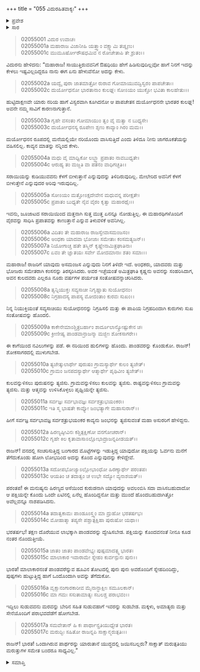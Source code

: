 +++
title = "055 ವಿದುರಹಿತವಾಕ್ಯಃ"
+++

<details><summary>ಪ್ರವೇಶ</summary>


।।   ಓಂ ಓಂ ನಮೋ ನಾರಾಯಣಾಯ।।   ಶ್ರೀ ವೇದವ್ಯಾಸಾಯ ನಮಃ ।।

ಶ್ರೀ ಕೃಷ್ಣದ್ವೈಪಾಯನ ವೇದವ್ಯಾಸ ವಿರಚಿತ  

**ಶ್ರೀ ಮಹಾಭಾರತ**

**ಸಭಾ ಪರ್ವ**

**ದ್ಯೂತ ಪರ್ವ**

**ಅಧ್ಯಾಯ 55**

</details>


<details><summary>ಸಾರ</summary>

ವಿದುರನು ದ್ಯೂತವನ್ನು ನಿಲ್ಲಿಸುವಂತೆ ಧೃತರಾಷ್ಟ್ರನಲ್ಲಿ ಕೇಳಿಕೊಂಡಿದುದು (1-17).

</details>


> 02055001 ವಿದುರ ಉವಾಚ।  
02055001a ಮಹಾರಾಜ ವಿಜಾನೀಹಿ ಯತ್ತ್ವಾಂ ವಕ್ಷ್ಯಾಮಿ ತಚ್ಶೃಣು।  
02055001c ಮುಮೂರ್ಷೋರೌಷಧಮಿವ ನ ರೋಚೇತಾಪಿ ತೇ ಶ್ರುತಂ।।

ವಿದುರನು ಹೇಳಿದನು: “ಮಹಾರಾಜ! ಸಾಯುತ್ತಿರುವವನಿಗೆ ಔಷಧಿಯು ಹೇಗೆ ಹಿಡಿಸುವುದಿಲ್ಲವೋ ಹಾಗೆ ನಿನಗೆ ಇದನ್ನು ಕೇಳಲು ಇಷ್ಟವಿಲ್ಲದಿದ್ದರೂ ನಾನು ಈಗ ಏನು ಹೇಳುವೆನೋ ಅದನ್ನು ಕೇಳು.

> 02055002a ಯದ್ವೈ ಪುರಾ ಜಾತಮಾತ್ರೋ ರುರಾವ
	ಗೋಮಾಯುವದ್ವಿಸ್ವರಂ ಪಾಪಚೇತಾಃ।  
> 02055002c ದುರ್ಯೋಧನೋ ಭಾರತಾನಾಂ ಕುಲಘ್ನಃ
	ಸೋಽಯಂ ಯುಕ್ತೋ ಭವಿತಾ ಕಾಲಹೇತುಃ।।  

ಹುಟ್ಟಿದಾಕ್ಷಣವೇ ಯಾರು ನರಿಯ ಹಾಗೆ ವಿಸ್ವರವಾಗಿ ಕೂಗಿದನೋ ಆ ಪಾಪಚೇತಸ ದುರ್ಯೋಧನನೇ ಭಾರತರ ಕುಲಘ್ನ! ಅವನೇ ನಮ್ಮ ಸಾವಿಗೆ ಕಾರಣನಾಗುತ್ತಾನೆ.

> 02055003a ಗೃಹೇ ವಸಂತಂ ಗೋಮಾಯುಂ ತ್ವಂ ವೈ ಮತ್ವಾ ನ ಬುಧ್ಯಸೇ।  
02055003c ದುರ್ಯೋಧನಸ್ಯ ರೂಪೇಣ ಶೃಣು ಕಾವ್ಯಾಂ ಗಿರಂ ಮಮ।।

ದುರ್ಯೋಧನನ ರೂಪದಲ್ಲಿ ಮನೆಯಲ್ಲಿಯೇ ನರಿಯೊಂದು ವಾಸಿಸುತ್ತಿದೆ ಎಂದು ತಿಳಿದೂ ನೀನು ಜಾಗರೂಕತೆಯನ್ನು ವಹಿಸಲಿಲ್ಲ. ಕಾವ್ಯನ ಮಾತನ್ನು ನನ್ನಿಂದ ಕೇಳು.

> 02055004a ಮಧು ವೈ ಮಾಧ್ವಿಕೋ ಲಬ್ಧ್ವಾ ಪ್ರಪಾತಂ ನಾವಬುಧ್ಯತೇ।  
02055004c ಆರುಹ್ಯ ತಂ ಮಜ್ಜತಿ ವಾ ಪತನಂ ವಾಧಿಗಚ್ಛತಿ।।

ಸರಾಯಿಯನ್ನು ಕುಡಿಯುವವನು ಕೆಳಗೆ ಬೀಳುತ್ತಾನೆ ಎನ್ನುವುದನ್ನು ತಿಳಿದಿರುವುದಿಲ್ಲ. ಮೇಲೇರಿದ ಅವನಿಗೆ ಕೆಳಗೆ ಬೀಳುತ್ತೇನೆ ಎನ್ನುವುದರ ಅರಿವು ಇರುವುದಿಲ್ಲ.

> 02055005a ಸೋಽಯಂ ಮತ್ತೋಽಕ್ಷದೇವೇನ ಮಧುವನ್ನ ಪರೀಕ್ಷತೇ।  
02055005c ಪ್ರಪಾತಂ ಬುಧ್ಯತೇ ನೈವ ವೈರಂ ಕೃತ್ವಾ ಮಹಾರಥೈಃ।।

ಇವನು, ಜೂಜಾಟದ ಸರಾಯಿಯಿಂದ ಮತ್ತನಾಗಿ ಸುತ್ತ ಮುತ್ತ ಏನನ್ನೂ ನೋಡುತ್ತಿಲ್ಲ. ಈ ಮಹಾರಥಿಗಳೊಂದಿಗೆ ವೈರವನ್ನು ಸಾಧಿಸಿ ಪ್ರಪಾತವನ್ನು ಕಾಣುತ್ತಾನೆ ಎನ್ನುವ ತಿಳುವಳಿಕೆ ಅವನಿಗಿಲ್ಲ.

> 02055006a ವಿದಿತಂ ತೇ ಮಹಾರಾಜ ರಾಜಸ್ವೇವಾಸಮಂಜಸಂ।  
02055006c ಅಂಧಕಾ ಯಾದವಾ ಭೋಜಾಃ ಸಮೇತಾಃ ಕಂಸಮತ್ಯಜನ್।।  
02055007a ನಿಯೋಗಾಚ್ಚ ಹತೇ ತಸ್ಮಿನ್ ಕೃಷ್ಣೇನಾಮಿತ್ರಘಾತಿನಾ।  
02055007c ಏವಂ ತೇ ಜ್ಞಾತಯಃ ಸರ್ವೇ ಮೋದಮಾನಾಃ ಶತಂ ಸಮಾಃ।।

ಮಹಾರಾಜ! ರಾಜರಿಗೆ ಯಾವುದು ಅಸಮಂಜಸ ಎನ್ನುವುದು ನಿನಗೆ ತಿಳಿದೇ ಇದೆ. ಅಂಧಕರು, ಯಾದವರು ಮತ್ತು ಭೋಜರು ಸಮೇತರಾಗಿ ಕಂಸನನ್ನು ತಿರಸ್ಕರಿಸಿದರು. ಅವರ ಇಚ್ಛೆಯಂತೆ ಅಮಿತ್ರಘಾತಿ ಕೃಷ್ಣನು ಅವನನ್ನು ಸಂಹರಿಸಿದಾಗ, ಅವನ ಕುಲದವರು ಎಲ್ಲರೂ ನೂರು ವರ್ಷಗಳ ಪರ್ಯಂತ ಸಂತೋಷವನ್ನಾಚರಿಸಿದರು.

> 02055008a ತ್ವನ್ನಿಯುಕ್ತಃ ಸವ್ಯಸಾಚೀ ನಿಗೃಹ್ಣಾತು ಸುಯೋಧನಂ।  
02055008c ನಿಗ್ರಹಾದಸ್ಯ ಪಾಪಸ್ಯ ಮೋದಂತಾಂ ಕುರವಃ ಸುಖಂ।।

ನಿನ್ನ ನಿಯುಕ್ತಿಯಂತೆ ಸವ್ಯಸಾಚಿಯು ಸುಯೋಧನನನ್ನು ನಿಗ್ರಹಿಸಲಿ ಮತ್ತು ಈ ಪಾಪಿಯ ನಿಗ್ರಹದಿಂದಾಗಿ ಕುರುಗಳು ಸುಖ ಸಂತೋಷವನ್ನು ಹೊಂದಲಿ.

> 02055009a ಕಾಕೇನೇಮಾಂಶ್ಚಿತ್ರಬರ್ಹಾಂ ಶಾರ್ದೂಲಾನ್ಕ್ರೋಷ್ಟುಕೇನ ಚ।  
02055009c ಕ್ರೀಣೀಷ್ವ ಪಾಂಡವಾನ್ರಾಜನ್ಮಾ ಮಜ್ಜೀಃ ಶೋಕಸಾಗರೇ।।

ಈ ಕಾಗೆಯಿಂದ ನವಿಲುಗಳನ್ನು ಪಡೆ. ಈ ನರಿಯಿಂದ ಹುಲಿಗಳನ್ನು ಹೊಂದು. ಪಾಂಡವರನ್ನು ಕೊಂಡುಕೋ. ರಾಜನ್! ಶೋಕಸಾಗರದಲ್ಲಿ ಮುಳುಗಬೇಡ.

> 02055010a ತ್ಯಜೇತ್ಕುಲಾರ್ಥೇ ಪುರುಷಂ ಗ್ರಾಮಸ್ಯಾರ್ಥೇ ಕುಲಂ ತ್ಯಜೇತ್।  
02055010c ಗ್ರಾಮಂ ಜನಪದಸ್ಯಾರ್ಥೇ ಆತ್ಮಾರ್ಥೇ ಪೃಥಿವೀಂ ತ್ಯಜೇತ್।।

ಕುಲವನ್ನುಳಿಸಲು ಪುರುಷನನ್ನು ತ್ಯಜಿಸು. ಗ್ರಾಮವನ್ನುಳಿಸಲು ಕುಲವನ್ನು ತ್ಯಜಿಸು. ರಾಷ್ಟವನ್ನುಳಿಸಲು ಗ್ರಾಮವನ್ನು ತ್ಯಜಿಸು. ಮತ್ತು ಆತ್ಮವನ್ನು ಉಳಿಸಿಕೊಳ್ಳಲು ಪೃಥ್ವಿಯನ್ನೇ ತ್ಯಜಿಸು.

> 02055011a ಸರ್ವಜ್ಞಃ ಸರ್ವಭಾವಜ್ಞಃ ಸರ್ವಶತ್ರುಭಯಂಕರಃ।  
02055011c ಇತಿ ಸ್ಮ ಭಾಷತೇ ಕಾವ್ಯೋ ಜಂಭತ್ಯಾಗೇ ಮಹಾಸುರಾನ್।।

ಹೀಗೆ ಸರ್ವಜ್ಞ ಸರ್ವಭಾವಜ್ಞ ಸರ್ವಶತ್ರುಭಯಂಕರ ಕಾವ್ಯನು ಜಂಭನನ್ನು ತ್ಯಜಿಸುವಂತೆ ಮಹಾ ಅಸುರರಿಗೆ ಹೇಳಿದ್ದನು.

> 02055012a ಹಿರಣ್ಯಷ್ಠೀವಿನಃ ಕಶ್ಚಿತ್ಪಕ್ಷಿಣೋ ವನಗೋಚರಾನ್।   
02055012c ಗೃಹೇ ಕಿಲ ಕೃತಾವಾಸಾಽಲ್ಲೋಭಾದ್ರಾಜನ್ನಪೀಡಯತ್।।

ರಾಜನ್! ವನದಲ್ಲಿ ಸಂಚರಿಸುತ್ತಿದ್ದ ಬಂಗಾರದ ಮೊಟ್ಟೆಗಳನ್ನು ಇಡುತ್ತಿದ್ದ ಯಾವುದೋ ಪಕ್ಷಿಯನ್ನು ಓರ್ವನು ಮನೆಗೆ ತೆಗೆದುಕೊಂಡು ಹೋಗಿ ಲೋಭದಿಂದ ಅದನ್ನು ಕೊಂದ ಎನ್ನುವುದನ್ನು ಕೇಳಿದ್ದೇವೆ.

> 02055013a ಸದೋಪಭೋಜ್ಯಾಽಲ್ಲೋಭಾಂಧೋ ಹಿರಣ್ಯಾರ್ಥೇ ಪರಂತಪ।  
02055013c ಆಯತಿಂ ಚ ತದಾತ್ವಂ ಚ ಉಭೇ ಸದ್ಯೋ ವ್ಯನಾಶಯತ್।।

ಪರಂತಪ! ಈ ಮನುಷ್ಯನು ಹಿರಣ್ಯದ ಆಸೆಯಿಂದ ಕುರುಡನಾಗಿ ಯಾವುದನ್ನು ಅವಲಂಬಿಸಿ ಸದಾ ವಾಸಿಸಬಹುದಾದೋ ಆ ಪಕ್ಷಿಯನ್ನೇ ಕೊಂದು ಒಂದೇ ಏಟಿನಲ್ಲಿ ಏನೆಲ್ಲ ಹೊಂದಿದ್ದನೋ ಮತ್ತು ಮುಂದೆ ಹೊಂದಬಹುದಾಗಿತ್ತೋ ಅವೆಲ್ಲವನ್ನೂ ನಾಶಪಡಿಸಿದನು.

> 02055014a ತದಾತ್ವಕಾಮಃ ಪಾಂಡೂಂಸ್ತ್ವಂ ಮಾ ದ್ರುಹೋ ಭರತರ್ಷಭ।  
02055014c ಮೋಹಾತ್ಮಾ ತಪ್ಯಸೇ ಪಶ್ಚಾತ್ಪಕ್ಷಿಹಾ ಪುರುಷೋ ಯಥಾ।।

ಭರತರ್ಷಭ! ತಕ್ಷಣ ದೊರೆಯುವ ಲಾಭಕ್ಕಾಗಿ ಪಾಂಡವರನ್ನು ದ್ವೇಷಿಸಬೇಡ. ಪಕ್ಷಿಯನ್ನು ಕೊಂದವನಂತೆ ನೀನೂ ಕೂಡ ನಂತರ ನೊಂದುತ್ತೀಯೆ.

> 02055015a ಜಾತಂ ಜಾತಂ ಪಾಂಡವೇಭ್ಯಃ ಪುಷ್ಪಮಾದತ್ಸ್ವ ಭಾರತ।  
02055015c ಮಾಲಾಕಾರ ಇವಾರಾಮೇ ಸ್ನೇಹಂ ಕುರ್ವನ್ಪುನಃ ಪುನಃ।।

ಭಾರತ! ಮಾಲಾಕಾರನಂತೆ ಪಾಂಡವರೆನ್ನುವ ಹೂವಿನ ತೋಟದಲ್ಲಿ ಪುನಃ ಪುನಃ ಅವರೊಂದಿಗೆ ಸ್ನೇಹದಿಂದಿದ್ದು, ಪುಷ್ಪಗಳು ಹುಟ್ಟುತ್ತಿದ್ದ ಹಾಗೆ ಒಂದೊಂದಾಗಿ ಅವನ್ನು ತೆಗೆದುಕೋ.

> 02055016a ವೃಕ್ಷಾನಂಗಾರಕಾರೀವ ಮೈನಾನ್ಧಾಕ್ಷೀಃ ಸಮೂಲಕಾನ್।  
02055016c ಮಾ ಗಮಃ ಸಸುತಾಮಾತ್ಯಃ ಸಬಲಶ್ಚ ಪರಾಭವಂ।।

ಇದ್ದಿಲು ಸುಡುವವನು ಮರವನ್ನು ಬೇರಿನ ಸಹಿತ ಸುಡುವಹಾಗೆ ಇವರನ್ನು ಸುಡಬೇಡ. ಮಕ್ಕಳು, ಅಮಾತ್ಯರು ಮತ್ತು ಸೇನೆಯೊಂದಿಗೆ ಪರಾಭವದೆಡೆಗೆ ಹೋಗಬೇಡ.

> 02055017a ಸಮವೇತಾನ್ ಹಿ ಕಃ ಪಾರ್ಥಾನ್ಪ್ರತಿಯುಧ್ಯೇತ ಭಾರತ।   
02055017c ಮರುದ್ಭಿಃ ಸಹಿತೋ ರಾಜನ್ನಪಿ ಸಾಕ್ಷಾನ್ಮರುತ್ಪತಿಃ।।

ರಾಜನ್! ಭಾರತ! ಒಂದಾಗಿರುವ ಪಾರ್ಥರನ್ನು ಯಾರುತಾನೆ ಯುದ್ಧದಲ್ಲಿ ಜಯಿಸಬಲ್ಲರು? ಸಾಕ್ಷಾತ್ ಮರುತ್ಪತಿಯು ಮರುತ್ತುಗಳ ಸಮೇತ ಬಂದರೂ ಸಾಧ್ಯವಿಲ್ಲ.”

<details><summary>ಸಮಾಪ್ತಿ</summary>


ಇತಿ ಶ್ರೀ ಮಹಾಭಾರತೇ ಸಭಾಪರ್ವಣಿ ದ್ಯೂತಪರ್ವಣಿ ವಿದುರಹಿತವಾಕ್ಯೇ ಪಂಚಪಂಚಶತ್ತಮೋಽಧ್ಯಾಯಃ।।  
ಇದು ಶ್ರೀ ಮಹಾಭಾರತದಲ್ಲಿ ಸಭಾಪರ್ವದಲ್ಲಿ ದ್ಯೂತಪರ್ವದಲ್ಲಿ ವಿದುರಹಿತವಾಕ್ಯ ಎನ್ನುವ ಐವತೈದನೆಯ ಅಧ್ಯಾಯವು.


</details>
